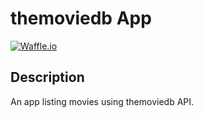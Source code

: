# themoviedb App

[![Waffle.io](https://img.shields.io/badge/Build-0.1.0-green.svg)]() <br>


## Description
An app listing movies using themoviedb API.